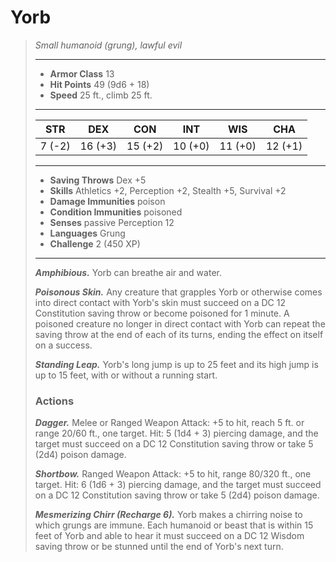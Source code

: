 # Yorb
>*Small humanoid (grung), lawful evil*
>___
>- **Armor Class** 13
>- **Hit Points** 49 (9d6 + 18)
>- **Speed** 25 ft., climb 25 ft.
>___
>|STR|DEX|CON|INT|WIS|CHA|
>|:---:|:---:|:---:|:---:|:---:|:---:|
>|7 (-2)|16 (+3)|15 (+2)|10 (+0)|11 (+0)|12 (+1)|
>___
>- **Saving Throws** Dex +5
>- **Skills** Athletics +2, Perception +2, Stealth +5, Survival +2
>- **Damage Immunities** poison
>- **Condition Immunities** poisoned
>- **Senses** passive Perception 12
>- **Languages** Grung
>- **Challenge** 2 (450 XP)
>___
>***Amphibious.*** Yorb can breathe air and water.  
>
>***Poisonous Skin.*** Any creature that grapples Yorb or otherwise comes into direct contact with Yorb's skin must succeed on a DC 12 Constitution saving throw or become poisoned for 1 minute. A poisoned creature no longer in direct contact with Yorb can repeat the saving throw at the end of each of its turns, ending the effect on itself on a success.  
>
>***Standing Leap.*** Yorb's long jump is up to 25 feet and its high jump is up to 15 feet, with or without a running start.  
>
>### Actions
>***Dagger.*** Melee  or Ranged Weapon Attack: +5 to hit, reach 5 ft. or range 20/60 ft., one target. Hit: 5 (1d4 + 3) piercing damage, and the target must succeed on a DC 12 Constitution saving throw or take 5 (2d4) poison damage.  
>
>***Shortbow.*** Ranged Weapon Attack: +5 to hit, range 80/320 ft., one target. Hit: 6 (1d6 + 3) piercing damage, and the target must succeed on a DC 12 Constitution saving throw or take 5 (2d4) poison damage.  
>
>***Mesmerizing Chirr (Recharge 6).*** Yorb makes a chirring noise to which grungs are immune. Each humanoid or beast that is within 15 feet of Yorb and able to hear it must succeed on a DC 12 Wisdom saving throw or be stunned until the end of Yorb's next turn.